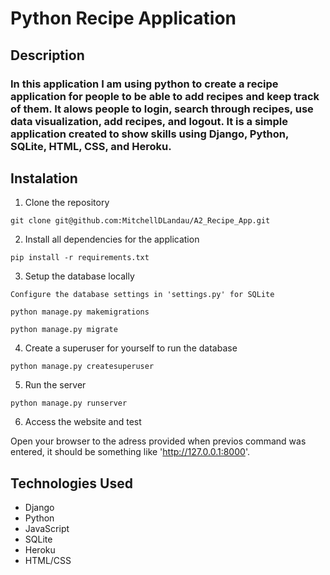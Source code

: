 # Python Recipe Application

## Description

### In this application I am using python to create a recipe application for people to be able to add recipes and keep track of them. It alows people to login, search through recipes, use data visualization, add recipes, and logout. It is a simple application created to show skills using Django, Python, SQLite, HTML, CSS, and Heroku. 

## Instalation

1. Clone the repository

```git clone git@github.com:MitchellDLandau/A2_Recipe_App.git```

2. Install all dependencies for the application

```pip install -r requirements.txt```

3. Setup the database locally

```Configure the database settings in 'settings.py' for SQLite```

```python manage.py makemigrations```

```python manage.py migrate```

4. Create a superuser for yourself to run the database

```python manage.py createsuperuser```

5. Run the server 

```python manage.py runserver```

6. Access the website and test

Open your browser to the adress provided when previos command was entered, it should be something like 'http://127.0.0.1:8000'.

## Technologies Used

* Django
* Python
* JavaScript
* SQLite
* Heroku
* HTML/CSS
